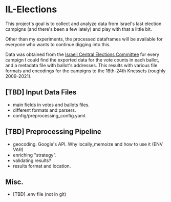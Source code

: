 # IL-Elections

This project's goal is to collect and analyze data from Israel's last election campigns (and there's been a few lately) and play with that a little bit.

Other than my experiments, the processed dataframes will be available for everyone who wants to continue digging into this.

Data was obtained from the [Israeli Central Elections Committee](https://www.bechirot.gov.il/) for every campign I could find the exported data for the vote counts in each ballot, and a metadata file with ballot's addresses. This results with various file formats and encodings for the campigns to the 18th-24th Knessets (roughly 2009-2021). 

## [TBD] Input Data Files

- main fields in votes and ballots files. 
- different formats and parsers.
- config/preprocessing_config.yaml.

## [TBD] Preprocessing Pipeline

- geocoding. Google's API. Why locally_memoize and how to use it (ENV VAR)
- enriching "strategy".
- validating results?
- results format and location.


## Misc.

- [TBD] .env file (not in git)
